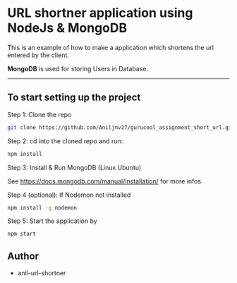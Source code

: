 # URL shortner application using NodeJs & MongoDB

This is an example of how to make a application which shortens the url entered by the client.

**MongoDB** is used for storing Users in Database.

---

## To start setting up the project

Step 1: Clone the repo

```bash
git clone https://github.com/Aniljnv27/gurucool_assignment_short_url.git
```

Step 2: cd into the cloned repo and run:

```bash
npm install
```

Step 3: Install & Run MongoDB (Linux Ubuntu)

See <https://docs.mongodb.com/manual/installation/> for more infos

Step 4 (optional): If Nodemon not installed

```bash
npm install -g nodemon
```

Step 5: Start the application by

```bash
npm start
```

## Author

- anil-url-shortner


